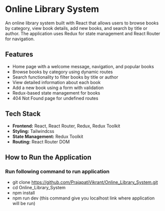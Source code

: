 # Online Library System

An online library system built with React that allows users to browse books by category, view book details, add new books, and search by title or author. The application uses Redux for state management and React Router for navigation.



## Features

- Home page with a welcome message, navigation, and popular books
- Browse books by category using dynamic routes
- Search functionality to filter books by title or author
- View detailed information about each book
- Add a new book using a form with validation
- Redux-based state management for books
- 404 Not Found page for undefined routes



## Tech Stack

- **Frontend:** React, React Router, Redux, Redux Toolkit
- **Styling:** Tailwindcss
- **State Management:** Redux Toolkit
- **Routing:** React Router DOM



## How to Run the Application

 ### Run following command to run application
  - git clone https://github.com/PrajapatiVikrant/Online_Library_System.git
  - cd Online_Library_System
  - npm install
  - npm run dev (this command give you localhost link where application will be run)


